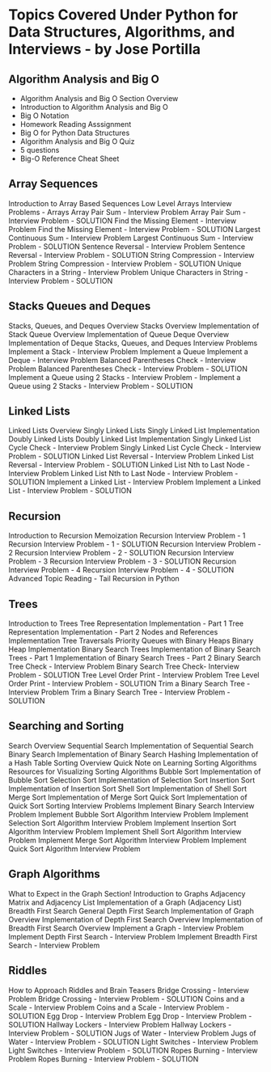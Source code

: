 # Topics Covered Under Python for Data Structures, Algorithms, and Interviews - by Jose Portilla

## Algorithm Analysis and Big O
+ Algorithm Analysis and Big O Section Overview 
+ Introduction to Algorithm Analysis and Big O 
+ Big O Notation 
+ Homework Reading Asssignment 
+ Big O for Python Data Structures 
+ Algorithm Analysis and Big O Quiz 
+ 5 questions
+ Big-O Reference Cheat Sheet 

## Array Sequences
Introduction to Array Based Sequences 
Low Level Arrays 
Interview Problems - Arrays 
Array Pair Sum - Interview Problem 
Array Pair Sum - Interview Problem - SOLUTION 
Find the Missing Element - Interview Problem 
Find the Missing Element - Interview Problem - SOLUTION 
Largest Continuous Sum - Interview Problem 
Largest Continuous Sum - Interview Problem - SOLUTION 
Sentence Reversal - Interview Problem 
Sentence Reversal - Interview Problem - SOLUTION 
String Compression - Interview Problem 
String Compression - Interview Problem - SOLUTION 
Unique Characters in a String - Interview Problem 
Unique Characters in String - Interview Problem - SOLUTION 

## Stacks Queues and Deques
Stacks, Queues, and Deques Overview 
Stacks Overview 
Implementation of Stack 
Queue Overview 
Implementation of Queue 
Deque Overview 
Implementation of Deque 
Stacks, Queues, and Deques Interview Problems 
Implement a Stack - Interview Problem 
Implement a Queue 
Implement a Deque - Interview Problem 
Balanced Parentheses Check - Interview Problem 
Balanced Parentheses Check - Interview Problem - SOLUTION 
Implement a Queue using 2 Stacks - Interview Problem - 
Implement a Queue using 2 Stacks - Interview Problem - SOLUTION 

## Linked Lists
Linked Lists Overview 
Singly Linked Lists 
Singly Linked List Implementation 
Doubly Linked Lists 
Doubly Linked List Implementation 
Singly Linked List Cycle Check - Interview Problem 
Singly Linked List Cycle Check - Interview Problem - SOLUTION 
Linked List Reversal - Interview Problem 
Linked List Reversal - Interview Problem - SOLUTION 
Linked List Nth to Last Node - Interview Problem 
Linked List Nth to Last Node - Interview Problem - SOLUTION 
Implement a Linked List - Interview Problem 
Implement a Linked List - Interview Problem - SOLUTION 

## Recursion
Introduction to Recursion 
Memoization 
Recursion Interview Problem - 1 
Recursion Interview Problem - 1 - SOLUTION 
Recursion Interview Problem - 2 
Recursion Interview Problem - 2 - SOLUTION 
Recursion Interview Problem - 3 
Recursion Interview Problem - 3 - SOLUTION 
Recursion Interview Problem - 4 
Recursion Interview Problem - 4 - SOLUTION 
Advanced Topic Reading - Tail Recursion in Python 

## Trees
Introduction to Trees 
Tree Representation Implementation - Part 1 
Tree Representation Implementation - Part 2 
Nodes and References Implementation 
Tree Traversals 
Priority Queues with Binary Heaps 
Binary Heap Implementation 
Binary Search Trees 
Implementation of Binary Search Trees - Part 1 
Implementation of Binary Search Trees - Part 2 
Binary Search Tree Check - Interview Problem 
Binary Search Tree Check- Interview Problem - SOLUTION 
Tree Level Order Print - Interview Problem 
Tree Level Order Print - Interview Problem - SOLUTION 
Trim a Binary Search Tree - Interview Problem 
Trim a Binary Search Tree - Interview Problem - SOLUTION 

## Searching and Sorting
Search Overview 
Sequential Search 
Implementation of Sequential Search 
Binary Search 
Implementation of Binary Search 
Hashing 
Implementation of a Hash Table 
Sorting Overview 
Quick Note on Learning Sorting Algorithms 
Resources for Visualizing Sorting Algorithms 
Bubble Sort 
Implementation of Bubble Sort 
Selection Sort 
Implementation of Selection Sort 
Insertion Sort 
Implementation of Insertion Sort 
Shell Sort 
Implementation of Shell Sort 
Merge Sort 
Implementation of Merge Sort 
Quick Sort 
Implementation of Quick Sort 
Sorting Interview Problems 
Implement Binary Search Interview Problem 
Implement Bubble Sort Algorithm Interview Problem 
Implement Selection Sort Algorithm Interview Problem 
Implement Insertion Sort Algorithm Interview Problem 
Implement Shell Sort Algorithm Interview Problem 
Implement Merge Sort Algorithm Interview Problem 
Implement Quick Sort Algorithm Interview Problem 

## Graph Algorithms
What to Expect in the Graph Section! 
Introduction to Graphs 
Adjacency Matrix and Adjacency List 
Implementation of a Graph (Adjacency List) 
Breadth First Search 
General Depth First Search 
Implementation of Graph Overview 
Implementation of Depth First Search Overview 
Implementation of Breadth First Search Overview 
Implement a Graph - Interview Problem 
Implement Depth First Search - Interview Problem 
Implement Breadth First Search - Interview Problem 

## Riddles
How to Approach Riddles and Brain Teasers 
Bridge Crossing - Interview Problem 
Bridge Crossing - Interview Problem - SOLUTION 
Coins and a Scale - Interview Problem 
Coins and a Scale - Interview Problem - SOLUTION 
Egg Drop - Interview Problem 
Egg Drop - Interview Problem - SOLUTION 
Hallway Lockers - Interview Problem 
Hallway Lockers - Interview Problem - SOLUTION 
Jugs of Water - Interview Problem 
Jugs of Water - Interview Problem - SOLUTION 
Light Switches - Interview Problem 
Light Switches - Interview Problem - SOLUTION 
Ropes Burning - Interview Problem 
Ropes Burning - Interview Problem - SOLUTION 
